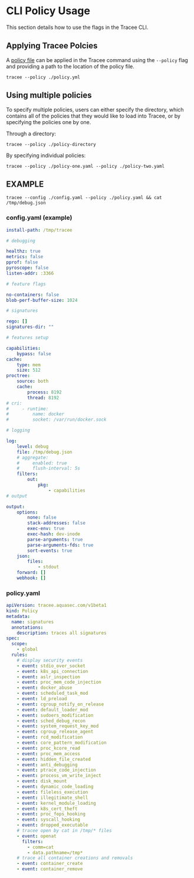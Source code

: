 # CLI Policy Usage

This section details how to use the flags in the Tracee CLI.

## Applying Tracee Polcies

A [policy file](../index.md) can be applied in the Tracee command using the `--policy` flag and providing a path to the location of the policy file.

```console
tracee --policy ./policy.yml
```

## Using multiple policies

To specify multiple policies, users can either specify the directory, which contains all of the policies that they would like to load into Tracee, or by specifying the policies one by one.

Through a directory:

```console
tracee --policy ./policy-directory
```

By specifying individual policies:

```console
tracee --policy ./policy-one.yaml --policy ./policy-two.yaml 
```

## EXAMPLE

```console
tracee --config ./config.yaml --policy ./policy.yaml && cat /tmp/debug.json
```

### config.yaml (example)

```yaml
install-path: /tmp/tracee

# debugging

healthz: true
metrics: false
pprof: false
pyroscope: false
listen-addr: :3366

# feature flags

no-containers: false
blob-perf-buffer-size: 1024

# signatures

rego: []
signatures-dir: ""

# features setup

capabilities:
    bypass: false
cache:
    type: mem
    size: 512
proctree:
    source: both
    cache:
        process: 8192
        thread: 8192
# cri:
#     - runtime:
#         name: docker
#         socket: /var/run/docker.sock

# logging

log:
    level: debug
    file: /tmp/debug.json
    # aggregate:
    #     enabled: true
    #     flush-interval: 5s
    filters:
        out:
            pkg:
                - capabilities
# output

output:
    options:
        none: false
        stack-addresses: false
        exec-env: true
        exec-hash: dev-inode
        parse-arguments: true
        parse-arguments-fds: true
        sort-events: true
    json:
        files:
            - stdout
    forward: []
    webhook: []
```

### policy.yaml

```yaml
apiVersion: tracee.aquasec.com/v1beta1
kind: Policy
metadata:
  name: signatures
  annotations:
    description: traces all signatures
spec:
  scope:
    - global
  rules:
    # display security events
    - event: stdio_over_socket
    - event: k8s_api_connection
    - event: aslr_inspection
    - event: proc_mem_code_injection
    - event: docker_abuse
    - event: scheduled_task_mod
    - event: ld_preload
    - event: cgroup_notify_on_release
    - event: default_loader_mod
    - event: sudoers_modification
    - event: sched_debug_recon
    - event: system_request_key_mod
    - event: cgroup_release_agent
    - event: rcd_modification
    - event: core_pattern_modification
    - event: proc_kcore_read
    - event: proc_mem_access
    - event: hidden_file_created
    - event: anti_debugging
    - event: ptrace_code_injection
    - event: process_vm_write_inject
    - event: disk_mount
    - event: dynamic_code_loading
    - event: fileless_execution
    - event: illegitimate_shell
    - event: kernel_module_loading
    - event: k8s_cert_theft
    - event: proc_fops_hooking
    - event: syscall_hooking
    - event: dropped_executable
    # tracee open by cat in /tmp/* files
    - event: openat
      filters:
        - comm=cat
        - data.pathname=/tmp*
    # trace all container creations and removals
    - event: container_create
    - event: container_remove
```
